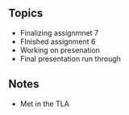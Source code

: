 ## Topics
 - Finalizing assignmnet 7
 - FInished assignment 6
 - Working on presenation
 - Final presentation run through
 
## Notes
 - Met in the TLA
